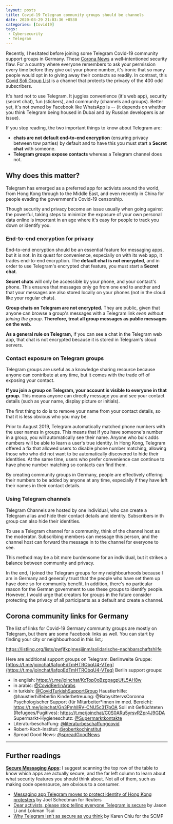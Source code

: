 ```yaml
---
layout: posts
title: Covid-19 Telegram community groups should be channels
date: 2020-03-29 21:03:36 +0530
categories: [Covid19]
tags:
 - Cybersecurity
 - Telegram
---
```


Recently, I hesitated before joining some Telegram Covid-19 community support groups in Germany. These [Corona News](https://t.me/joinchat/Kqtla1CfK_0BlAGeFysrzQ) a well-intentioned security flaw. For a country where everyone remembers to ask your permission every time before they give out your phone number, it's ironic that so many people would opt in to giving away their contacts so readily. In contrast, this [Covid Soli Group List](https://t.me/covidsoliberlinlist) is a channel that protects the privacy of the 400 odd subscribers.

It's hard not to use Telegram. It juggles convenience (it's web app), security (secret chat), fun (stickers), and community (channels and groups). Better yet, it's not owned by Facebook like WhatsApp is -- (it depends on whether you think Telegram being housed in Dubai and by Russian developers is an issue). 

If you stop reading, the two important things to know about Telegram are:
 - **chats are not default end-to-end encryption** (ensuring privacy between tow parties) by default and to have this you must start a **Secret chat** with someone.
 - **Telegram groups expose contacts** whereas a Telegram channel does not.

## Why does this matter?
Telegram has emerged as a preferred app for activists around the world, from Hong Kong through to the Middle East, and even recently in China for people evading the government's Covid-19 censorship.

Though security and privacy become an issue usually when going against the powerful, taking steps to minimize the exposure of your own personal data online is important in an age where it's easy for people to track you down or identify you.

### End-to-end encryption for privacy
End-to-end encryption should be an essential feature for messaging apps, but it is not. In its quest for convenience, especially on with its web app, it trades end-to-end encryption. The **default chat is not encrypted**, and in order to use Telegram's encrypted chat feature, you must start a **Secret chat**. 

**Secret chats** will only be accessible by your phone, and your contact's phone. This ensures that messages only go from one end to another and that your messages are also stored locally on your phones (not in the cloud like your regular chats). 

**Group chats on Telegram are not encrypted.** They are public, given that anyone can browse a group's messages with a Telegram link *even without joining the group*. **Therefore, treat all group messages as public messages on the web.**

**As a general rule on Telegram,** if you can see a chat in the Telegram web app, that chat is not encrypted because it is stored in Telegram's cloud servers.

### Contact exposure on Telegram groups

Telegram groups are useful as a knowledge sharing resource because anyone can contribute at any time, but it comes with the trade off of exposing your contact.

**If you join a group on Telegram, your account is visible to everyone in that group.** This means anyone can directly message you and see your contact details (such as your name, display picture or initials).

The first thing to do is to remove your name from your contact details, so that it is less obvious who you may be. 

Prior to August 2019, Telegram automatically matched phone numbers with the user names in groups. This means that if you have someone's number in a group, you will automatically see their name. Anyone who bulk adds numbers will be able to learn a user's true identity. In Hong Kong, Telegram offered a fix that allowed users to disable phone number matching, allowing those who who did not want to be automatically discovered to hide their identities. At the same time, users who prefer convenience can continue to have phone number matching so contacts can find them. 

By creating community groups in Germany, people are effectively offering their numbers to be added by anyone at any time, especially if they have left their names in their contact details.

### Using Telegram channels
Telegram Channels are hosted by one individual, who can create a Telegram alias and hide their contact details and identity. Subscribers in th group can also hide their identities. 

To use a Telegram channel for a community, think of the channel host as the moderator. Subscribing members can message this person, and the channel host can forward the message in to the channel for everyone to see.

This method may be a bit more burdensome for an individual, but it strikes a balance between community and privacy.



In the end, I joined the Telegram groups for my neighbourhoods because I am in Germany and generally trust that the people who have set them up have done so for community benefit. In addition, there's no particular reason for the German government to use these groups to identify people. However, I would urge that creators for groups in the future consider protecting the privacy of all participants as a default and create a channel.

## Corona community links for Germany
The list of links for Covid-19 Germany community groups are mostly on Telegram, but there are some Facebook links as well. You can start by finding your city or neighbourhood in this list,:

https://listling.org/lists/pwfjfkpjmesjjinm/solidarische-nachbarschaftshilfe

Here are additional support groups on Telegram:
 Berlinweite Gruppe: [https://t.me/joinchat/IafppEdTmHTRObqU4-VTeg](https://t.me/joinchat/IafppEdTmHTRObqU4-VTeg)
 Berlin support groups:
 - in english: https://t.me/joinchat/KcTop0oBzgpagpUfL5AH8w
 - in arabic: [@CovidBerlinArabs](https://web.telegram.org/#/im?p=@CovidBerlinArabs)
 - in turkish: [@CovidTurkishSupportGroup](https://web.telegram.org/#/im?p=@CovidTurkishSupportGroup)
Haustierhilfe: @haustierhilfeberlin
Kinderbetreuung: @BabysittervsCoronna
Psychologischer Support (für Mitarbeiter*innen im med. Bereich): https://t.me/joinchat/Gn3PmhllRV-CNU5c317pOA
Soli mit Geflüchteten (Refugees/Fugitives): https://t.me/joinchat/C0S0ARu5yrsvRZpr4J9GDA
Supermarkt-Hygieneschutz: [@Supermarktkontakte](https://web.telegram.org/#/im?p=@Supermarktkontakte)
- Literaturbeschaffung: [@literaturbeschaffungcovid](https://web.telegram.org/#/im?p=@literaturbeschaffungcovid)
- Robert-Koch-Institut: [@robertkochinstitut](https://web.telegram.org/#/im?p=@robertkochinstitut)
- Spread Good News: [@spreadGoodNews](https://web.telegram.org/#/im?p=@spreadGoodNews)

---

## Further readings
**[Secure Messaging Apps](www.securemessagingapps.com):** I suggest scanning the top row of the table to know which apps are actually secure, and the far left column to learn about what security features you should think about. Not all of them, such as making code opensource, are obvious to a consumer.
- [Messaging app Telegram moves to protect identity of Hong Kong protesters](https://www.reuters.com/article/us-hongkong-telegram-exclusive/exclusive-messaging-app-telegram-moves-to-protect-identity-of-hong-kong-protesters-idUSKCN1VK2NI) by Joel Schectman for Reuters
- [Dear activists, please stop telling everyone Telegram is secure](https://88-bar.com/2016/08/dear-activists-please-stop-telling-everyone-telegram-is-secure/) by Jason Li and Lokman Tsui
- [Why Telegram isn’t as secure as you think](https://www.abacusnews.com/digital-life/why-telegram-isnt-secure-you-think/article/3014398) by Karen Chiu for the SCMP
